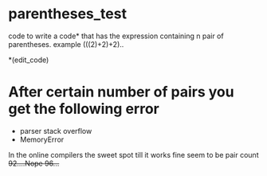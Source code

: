 # parentheses_test
code to write a code* that has the expression containing n pair of parentheses. example (((2)+2)+2)..

*(edit_code) 

# After certain number of pairs you get the following error
- parser stack overflow
- MemoryError

In the online compilers the sweet spot till it works fine seem to be pair count ~~92....Nope 96...~~
